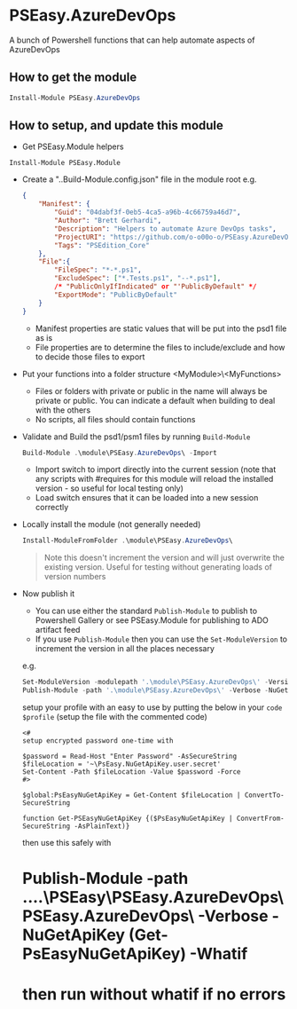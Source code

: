 # PSEasy.AzureDevOps

A bunch of Powershell functions that can help automate aspects of AzureDevOps

## How to get the module

``` powershell
Install-Module PSEasy.AzureDevOps
```

## How to setup, and update this module

- Get PSEasy.Module helpers

```
Install-Module PSEasy.Module
```

- Create a "..Build-Module.config.json" file in the module root e.g.

    ``` json
    {
        "Manifest": {
            "Guid": "04dabf3f-0eb5-4ca5-a96b-4c66759a46d7",
            "Author": "Brett Gerhardi",
            "Description": "Helpers to automate Azure DevOps tasks",
            "ProjectURI": "https://github.com/o-o00o-o/PSEasy.AzureDevOps",
            "Tags": "PSEdition_Core"
        },
        "File":{
            "FileSpec": "*-*.ps1",
            "ExcludeSpec": ["*.Tests.ps1", "--*.ps1"],
            /* "PublicOnlyIfIndicated" or "'PublicByDefault" */
            "ExportMode": "PublicByDefault"
        }
    }
    ```

    - Manifest properties are static values that will be put into the psd1 file as is
    - File properties are to determine the files to include/exclude and how to decide those files to export

- Put your functions into a folder structure \<MyModule>\\\<MyFunctions>
    - Files or folders with private or public in the name will always be private or public. You can indicate a default when building to deal with the others
    - No scripts, all files should contain functions

- Validate and Build the psd1/psm1 files by running ```Build-Module```

    ``` powershell
    Build-Module .\module\PSEasy.AzureDevOps\ -Import
    ```

    - Import switch to import directly into the current session (note that any scripts with #requires for this module will reload the installed version - so useful for local testing only)
    - Load switch ensures that it can be loaded into a new session correctly

- Locally install the module (not generally needed)

    ``` powershell
    Install-ModuleFromFolder .\module\PSEasy.AzureDevOps\
    ```

    > Note this doesn't increment the version and will just overwrite the existing version. Useful for testing without generating loads of version numbers

- Now publish it
    - You can use either the standard ```Publish-Module``` to publish to Powershell Gallery or see PSEasy.Module for publishing to ADO artifact feed
    - If you use ```Publish-Module``` then you can use the ```Set-ModuleVersion``` to increment the version in all the places necessary

    e.g.

    ``` powershell
    Set-ModuleVersion -modulepath '.\module\PSEasy.AzureDevOps\' -VersionIncrementType Patch
    Publish-Module -path '.\module\PSEasy.AzureDevOps\' -Verbose -NuGetApiKey 'Your key here' -whatif
    ```

    setup your profile with an easy to use by putting the below in your ```code $profile``` (setup the file with the commented code)
    ```
    <#
    setup encrypted password one-time with

    $password = Read-Host "Enter Password" -AsSecureString
    $fileLocation = '~\PsEasy.NuGetApiKey.user.secret'
    Set-Content -Path $fileLocation -Value $password -Force
    #>

    $global:PsEasyNuGetApiKey = Get-Content $fileLocation | ConvertTo-SecureString

    function Get-PSEasyNuGetApiKey {($PsEasyNuGetApiKey | ConvertFrom-SecureString -AsPlainText)}
    ```

    then use this safely with
    # Publish-Module -path ..\..\PSEasy\PSEasy.AzureDevOps\PSEasy.AzureDevOps\ -Verbose -NuGetApiKey (Get-PsEasyNuGetApiKey) -Whatif
    # then run without whatif if no errors
    ```
